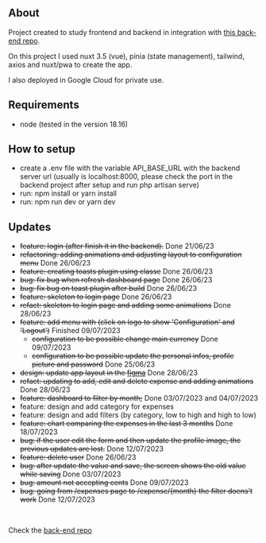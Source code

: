 ## About
Project created to study frontend and backend in integration with <a href="https://github.com/MatheusFelizardo/saidinhas-backend">this back-end repo</a>.

On this project I used nuxt 3.5 (vue), pinia (state management), tailwind, axios and nuxt/pwa to create the app.

I also deployed in Google Cloud for private use.

## Requirements
- node (tested in the version 18.16)

## How to setup
 - create a .env file with the variable API_BASE_URL with the backend server url (usually is localhost:8000, please check the port in the backend project after setup and run php artisan serve)
 - run: npm install or yarn install
 - run: npm run dev or yarn dev

## Updates

- ~~feature: login (after finish it in the backend).~~ Done 21/06/23
- ~~refactoring: adding animations and adjusting layout to configuration menu~~ Done 26/06/23
- ~~feature: creating toasts plugin using classe~~ Done 26/06/23
- ~~bug: fix bug when refresh dashboard page~~ Done 26/06/23
- ~~bug: fix bug on toast plugin after build~~ Done 26/06/23
- ~~feature: skeleton to login page~~ Done 26/06/23
- ~~refact: skeleton to login page and adding some animations~~ Done 28/06/23
- ~~feature: add menu with (click on logo to show 'Configuration' and 'Logout')~~ Finished 09/07/2023
  - ~~configuration to be possible change main currency~~ Done 09/07/2023
  - ~~configuration to be possible update the personal infos, profile picture and password~~ Done 25/06/23
- ~~design: update app layout in the <a href="https://www.figma.com/file/dP628egpEkXbEthbFm7qkD/Saidinhas?type=design&node-id=0%3A1&mode=design&t=MLTJEsOo89STpNWC-1" target="_blank">figma</a>~~ Done 28/06/23
- ~~refact: updating to add, edit and delete expense and adding animations~~ Done 28/06/23
- ~~feature: dashboard to filter by month;~~ Done 03/07/2023 and 04/07/2023
- feature: design and add category for expenses
- feature: design and add filters (by category, low to high and high to low)
- ~~feature: chart comparing the expenses in the last 3 months~~ Done 18/07/2023
- ~~bug: if the user edit the form and then update the profile image, the previous updates are lost.~~ Done 12/07/2023
- ~~feature: delete user~~ Done 26/06/23
- ~~bug: after update the value and save, the screen shows the old value while saving~~ Done 03/07/2023
- ~~bug: amount not accepting cents~~ Done 09/07/2023
- ~~bug: going from /expenses page to /expense/{month} the filter doens't work~~ Done 12/07/2023

<br/>
<p>Check the <a href="https://github.com/MatheusFelizardo/saidinhas-backend">back-end repo</a></p>
